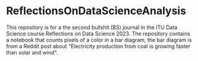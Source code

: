 # ReflectionsOnDataScienceAnalysis
This repository is for a the second bullshit (BS) journal in the ITU Data Science course Reflections on Data Science 2023.
The repository contains a notebook that counts pixels of a color in a bar diagram, the bar diagram is from a Reddit post about "Electricity production from coal is growing faster than solar and wind".
